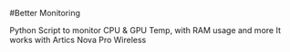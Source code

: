 #Better Monitoring

Python Script to monitor CPU & GPU Temp, with RAM usage and more
It works with Artics Nova Pro Wireless
